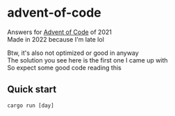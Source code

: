 # advent-of-code
Answers for [Advent of Code](https://adventofcode.com/2021) of 2021<br>
Made in 2022 because I'm late lol<br>

Btw, it's also not optimized or good in anyway<br>
The solution you see here is the first one I came up with<br>
So expect some good code reading this<br>

## Quick start
```
cargo run [day]
```

